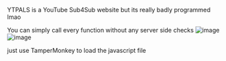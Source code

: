 YTPALS is a YouTube Sub4Sub website but its really badly programmed lmao

You can simply call every function without any server side checks
![image](https://i.ibb.co/zxQNXqJ/Screenshot-13.png)
![image](https://i.ibb.co/vkyLHqW/Screenshot-14.png)

just use TamperMonkey to load the javascript file
